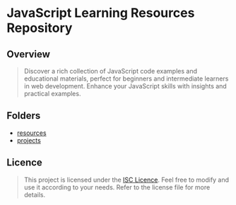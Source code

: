 # JavaScript Learning Resources Repository

## Overview

> Discover a rich collection of JavaScript code examples and educational materials, perfect for beginners and intermediate learners in web development. Enhance your JavaScript skills with insights and practical examples.

## Folders

- [resources](resources)
- [projects](projects)

## Licence

> This project is licensed under the [ISC Licence](LICENCE.md). Feel free to modify and use it according to your needs. Refer to the license file for more details.
